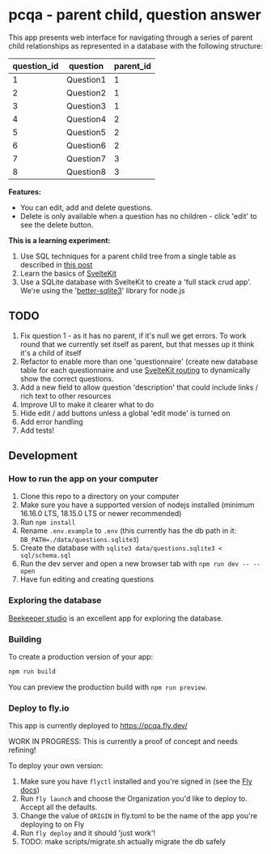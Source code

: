 # pcqa - parent child, question answer

This app presents web interface for navigating through a series of parent child relationships as represented in a database with the following structure:

| question_id | question   | parent_id |
|-------------|------------|-----------|
| 1           | Question1  | 1         |
| 2           | Question2  | 1         |
| 3           | Question3  | 1         |
| 4           | Question4  | 2         |
| 5           | Question5  | 2         |
| 6           | Question6  | 2         |
| 7           | Question7  | 3         |
| 8           | Question8  | 3         |


**Features:**  
- You can edit, add and delete questions.
- Delete is only available when a question has no children - click 'edit' to see the delete button.

**This is a learning experiment:**  
1. Use SQL techniques for a parent child tree from a single table as described in [this post](https://learnsql.com/blog/query-parent-child-tree/)
2. Learn the basics of [SvelteKit](https://kit.svelte.dev/)
3. Use a SQLite database with SvelteKit to create a 'full stack crud app'. We're using the '[better-sqlite3](https://github.com/WiseLibs/better-sqlite3)' library for node.js

## TODO

1. Fix question 1 - as it has no parent, if it's null we get errors. To work round that we currently set itself as parent, but that messes up it think it's a child of itself
1. Refactor to enable more than one 'questionnaire' (create new database table for each questionnaire and use [SvelteKit routing](https://www.thisdot.co/blog/a-deep-dive-into-sveltekit-routing-with-our-starter-dev-github-showcase) to dynamically show the correct questions.
1. Add a new field to allow question 'description' that could include links / rich text to other resources
1. Improve UI to make it clearer what to do
1. Hide edit / add buttons unless a global 'edit mode' is turned on
1. Add error handling
1. Add tests!

## Development

### How to run the app on your computer

1. Clone this repo to a directory on your computer
1. Make sure you have a supported version of nodejs installed (minimum 16.16.0 LTS, 18.15.0 LTS or newer recommended)
1. Run `npm install`
1. Rename `.env.example` to `.env` (this currently has the db path in it: `DB_PATH=./data/questions.sqlite3`)
4. Create the database with `sqlite3 data/questions.sqlite3 < sql/schema.sql`
5. Run the dev server and open a new browser tab with `npm run dev -- --open`
6. Have fun editing and creating questions

### Exploring the database

[Beekeeper studio](https://github.com/beekeeper-studio/beekeeper-studio/releases) is an excellent app for exploring the database.

### Building

To create a production version of your app:

```bash
npm run build
```

You can preview the production build with `npm run preview`.

### Deploy to fly.io

This app is currently deployed to https://pcqa.fly.dev/

WORK IN PROGRESS: This is currently a proof of concept and needs refining!

To deploy your own version:

1. Make sure you have `flyctl` installed and you're signed in (see the [Fly docs](https://fly.io/docs/hands-on/install-flyctl/))
1. Run `fly launch` and choose the Organization you'd like to deploy to. Accept all the defaults.
1. Change the value of `ORIGIN` in fly.toml to be the name of the app you're deploying to on Fly
1. Run `fly deploy` and it should 'just work'!
1. TODO: make scripts/migrate.sh actually migrate the db safely
